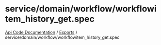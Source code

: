 # service/domain/workflow/workflowitem\_history\_get.spec
 
[Api Code Documentation](../README.md) / [Exports](../modules.md) / service/domain/workflow/workflowitem\_history\_get.spec
